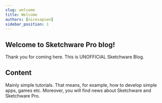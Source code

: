 ```yaml
---
slug: welcome
title: Welcome
authors: [nicesapien]
sidebar_position: 1
---
```


## Welcome to Sketchware Pro blog!
Thank you for coming here. This is UNOFFICIAL Sketchware Blog.
<!--truncate-->
## Content
Mainly simple tutorials. That means, for example, how to develop simple apps, games etc.
Moreover, you will find news about Sketchware and Sketchware Pro.